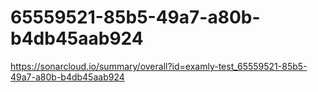 # 65559521-85b5-49a7-a80b-b4db45aab924
https://sonarcloud.io/summary/overall?id=examly-test_65559521-85b5-49a7-a80b-b4db45aab924
